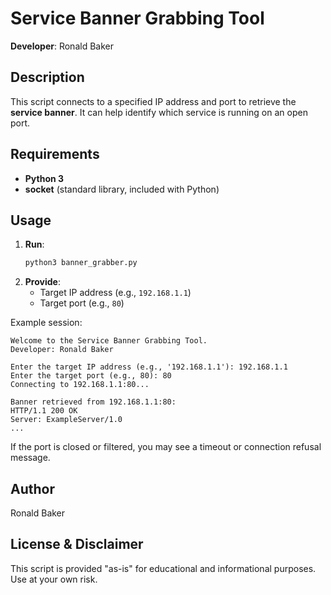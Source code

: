 # Service Banner Grabbing Tool

**Developer**: Ronald Baker  

## Description

This script connects to a specified IP address and port to retrieve the **service banner**. It can help identify which service is running on an open port.

## Requirements

- **Python 3**
- **socket** (standard library, included with Python)

## Usage

1. **Run**:
   ```bash
   python3 banner_grabber.py
   ```
2. **Provide**:
   - Target IP address (e.g., `192.168.1.1`)
   - Target port (e.g., `80`)

Example session:
```
Welcome to the Service Banner Grabbing Tool.
Developer: Ronald Baker

Enter the target IP address (e.g., '192.168.1.1'): 192.168.1.1
Enter the target port (e.g., 80): 80
Connecting to 192.168.1.1:80...

Banner retrieved from 192.168.1.1:80:
HTTP/1.1 200 OK
Server: ExampleServer/1.0
...
```

If the port is closed or filtered, you may see a timeout or connection refusal message.

## Author

Ronald Baker  

## License & Disclaimer

This script is provided "as-is" for educational and informational purposes. Use at your own risk.